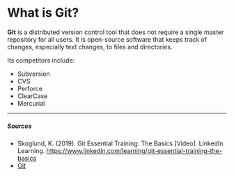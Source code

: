 # What is Git?

**Git** is a distributed version control tool that does not require a single master repository for all users. It is open-source software that keeps track of changes, especially text changes, to files and directories.

Its competitors include:

- Subversion
- CVS
- Perforce
- ClearCase
- Mercurial

***

##### Sources
- Skoglund, K. (2019). Git Essential Training: The Basics [Video]. LinkedIn Learning. https://www.linkedin.com/learning/git-essential-training-the-basics
- [Git](https://git-scm.com/)